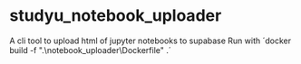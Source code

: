 # studyu_notebook_uploader
A cli tool to upload html of jupyter notebooks to supabase
Run with ´docker build -f ".\notebook_uploader\Dockerfile" .´

